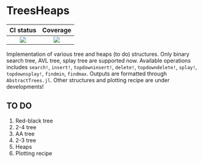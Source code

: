 # TreesHeaps
|CI status|Coverage|
|:-------:|:------:|
| [![][ci-img]][ci-url]| [![][codecov-img]][codecov-url]|

[ci-img]: https://github.com/Jejulia/TreesHeaps.jl/workflows/CI/badge.svg
[ci-url]: https://github.com/Jejulia/TreesHeaps.jl/actions?query=workflow%3ACI
[codecov-img]: https://codecov.io/gh/Jejulia/TreesHeaps.jl/coveage.svg
[codecov-url]: https://codecov.io/gh/Jejulia/TreesHeaps.jl

Implementation of various tree and heaps (to do) structures. Only binary search tree, AVL tree, splay tree are supported now. Available operations includes `search!`, `insert!`, `topdowninsert!`, `delete!`, `topdowndelete!`, `splay!`, `topdownsplay!`, `findmin`, `findmax`. Outputs are formatted through `AbstractTrees.jl`. Other structures and plotting recipe are under developments!

## TO DO
1.  Red-black tree
2.  2-4 tree
3.  AA tree
4.  2-3 tree
5.  Heaps
6.  Plotting recipe
